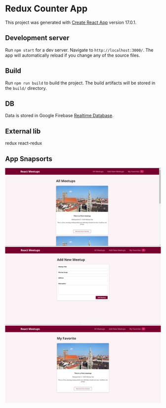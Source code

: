 # Redux Counter App

This project was generated with [Create React App](https://reactjs.org/docs/create-a-new-react-app.html) version 17.0.1.

## Development server

Run `npm start` for a dev server. Navigate to `http://localhost:3000/`. The app will automatically reload if you change any of the source files.

## Build

Run `npm run build` to build the project. The build artifacts will be stored in the `build/` directory.

## DB

Data is stored in Google Firebase [Realtime Database](https://console.firebase.google.com/project/react-meetup-app-b7e5c/database/react-meetup-app-b7e5c-default-rtdb/data).

## External lib
redux
react-redux


## App Snapsorts
![All Meetups Page](https://github.com/vishal002/meetup-app/blob/master/src/img/demo_all_meetups_page.jpg?raw=true)
![Add New Meetups Page](https://github.com/vishal002/meetup-app/blob/master/src/img/demo_add_new_meetups_page.jpg?raw=true)
![My Favorites Page](https://github.com/vishal002/meetup-app/blob/master/src/img/demo_my_favorites_page.jpg?raw=true)
